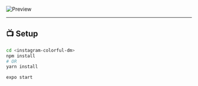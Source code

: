 ![Preview](https://media.giphy.com/media/pDyqNwweixP6kQxmyu/giphy.gif)

<hr />

## :tv: Setup

```bash
cd <instagram-colorful-dm>
npm install
# OR
yarn install

expo start
```
